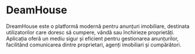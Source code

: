 # DeamHouse
DreamHouse este o platformă modernă pentru anunțuri imobiliare, destinata utilizatorilor care doresc să cumpere, vândă sau închirieze proprietăți. Aplicația oferă un mediu sigur și eficient pentru gestionarea anunțurilor, facilitând comunicarea dintre proprietari, agenți imobiliari și cumpărători.

